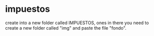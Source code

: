 # impuestos

create into a new folder called IMPUESTOS, ones in there you need to create a new folder called "img" and paste the file "fondo".
